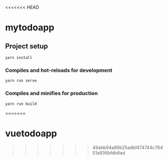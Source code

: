 <<<<<<< HEAD
# mytodoapp

## Project setup
```
yarn install
```

### Compiles and hot-reloads for development
```
yarn run serve
```

### Compiles and minifies for production
```
yarn run build
```
=======
# vuetodoapp
>>>>>>> 49abb94a89b25adbf474744c76451a936bfdb6ad
